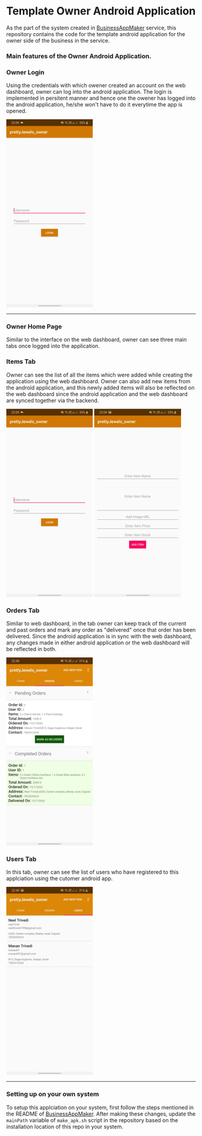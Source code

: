 # Template Owner Android Application

As the part of the system created in [BusinessAppMaker](https://github.com/neel1998/BusinessAppMaker) service, this repository contains the code for the template android application for the owner side of the business in the service.

### Main features of the Owner Android Application.

### Owner Login

Using the credentials with which owener created an account on the web dashboard, owner can log into the android application. The login is implemented in persitent manner and hence one the owener has logged into the android application, he/she won't have to do it everytime the app is opened.

<img src="./statics/android_login.jpeg" height = "500"/>

<hr/>

### Owner Home Page

Similar to the interface on the web dashboard, owner can see three main tabs once logged into the application.

### Items Tab

Owner can see the list of all the items which were added while creating the application using the web dashboard. Owner can also add new items from the android application, and this newly added items will also be reflected on the web dashboard since the android application and the web dashboard are synced together via the backend.

<img src="./statics/android_login.jpeg" height = "500"/> <img src="./statics/android_owner_add_item.jpeg" height = "500"/>

### Orders Tab

Similar to web dashboard, in the tab owner can keep track of the current and past orders and mark any order as "delivered" once that order has been delivered. Since the android application is in sync with the web dashboard, any changes made in either android application or the web dashboard will be reflected in both.

<img src="./statics/android_owner_orders.jpeg" height = "500"/>

### Users Tab

In this tab, owner can see the list of users who have registered to this applciation using the cutomer android app.

<img src="./statics/android_owner_users.jpeg" height = "500"/>

<hr/>

### Setting up on your own system

To setup this applciation on your system, first follow the steps mentioned in the README of [BusinessAppMaker](https://github.com/neel1998/BusinessAppMaker). After making these changes, update the ```mainPath``` variable of ```make_apk.sh``` script in the repository based on the installation location of this repo in your system.
